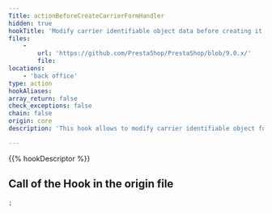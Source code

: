 ```yaml
---
Title: actionBeforeCreateCarrierFormHandler
hidden: true
hookTitle: 'Modify carrier identifiable object data before creating it'
files:
    -
        url: 'https://github.com/PrestaShop/PrestaShop/blob/9.0.x/'
        file: 
locations:
    - 'back office'
type: action
hookAliases: 
array_return: false
check_exceptions: false
chain: false
origin: core
description: 'This hook allows to modify carrier identifiable object forms data before it was created'

---
```


{{% hookDescriptor %}}

## Call of the Hook in the origin file

```php
;
```
